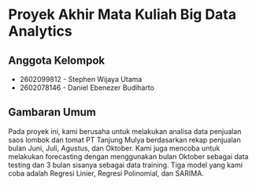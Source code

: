 # Proyek Akhir Mata Kuliah Big Data Analytics
## Anggota Kelompok
- 2602099812 - Stephen Wijaya Utama
- 2602078146 - Daniel Ebenezer Budiharto

## Gambaran Umum
Pada proyek ini, kami berusaha untuk melakukan analisa data penjualan saos lombok dan tomat PT Tanjung Mulya berdasarkan rekap penjualan bulan Juni, Juli, Agustus, dan Oktober. Kami juga mencoba untuk melakukan forecasting dengan menggunakan bulan Oktober sebagai data testing dan 3 bulan sisanya sebagai data training. Tiga model yang kami coba adalah Regresi Linier, Regresi Polinomial, dan SARIMA.
